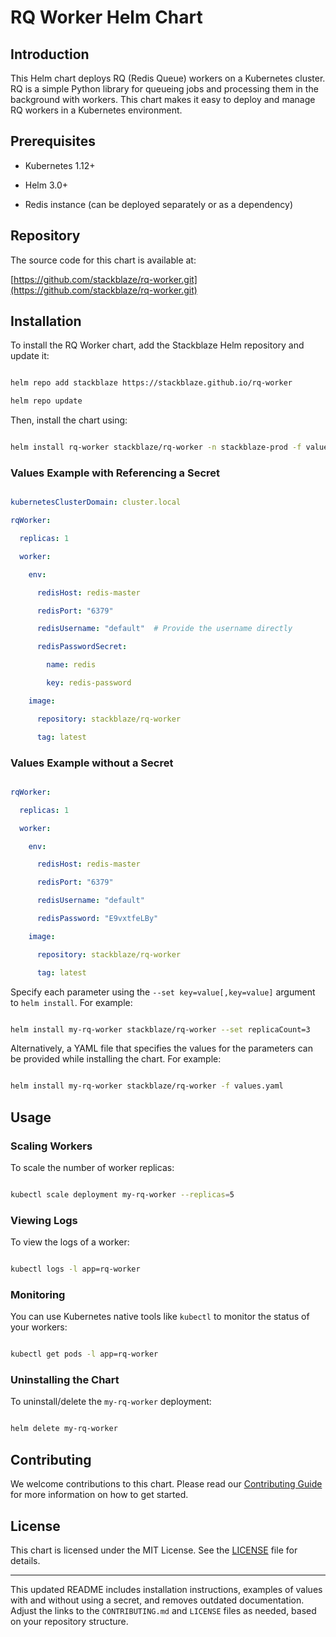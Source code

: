 # RQ Worker Helm Chart

## Introduction

This Helm chart deploys RQ (Redis Queue) workers on a Kubernetes cluster. RQ is a simple Python library for queueing jobs and processing them in the background with workers. This chart makes it easy to deploy and manage RQ workers in a Kubernetes environment.

## Prerequisites

- Kubernetes 1.12+

- Helm 3.0+

- Redis instance (can be deployed separately or as a dependency)

## Repository

The source code for this chart is available at:

[https://github.com/stackblaze/rq-worker.git](https://github.com/stackblaze/rq-worker.git)

## Installation

To install the RQ Worker chart, add the Stackblaze Helm repository and update it:

```bash

helm repo add stackblaze https://stackblaze.github.io/rq-worker

helm repo update

```

Then, install the chart using:

```bash

helm install rq-worker stackblaze/rq-worker -n stackblaze-prod -f values-secret.yaml

```
### Values Example with Referencing a Secret

```yaml

kubernetesClusterDomain: cluster.local

rqWorker:

  replicas: 1

  worker:

    env:

      redisHost: redis-master

      redisPort: "6379"

      redisUsername: "default"  # Provide the username directly

      redisPasswordSecret:

        name: redis

        key: redis-password

    image:

      repository: stackblaze/rq-worker

      tag: latest

```

### Values Example without a Secret

```yaml

rqWorker:

  replicas: 1

  worker:

    env:

      redisHost: redis-master

      redisPort: "6379"

      redisUsername: "default"

      redisPassword: "E9vxtfeLBy"

    image:

      repository: stackblaze/rq-worker

      tag: latest

```

Specify each parameter using the `--set key=value[,key=value]` argument to `helm install`. For example:

```bash

helm install my-rq-worker stackblaze/rq-worker --set replicaCount=3

```

Alternatively, a YAML file that specifies the values for the parameters can be provided while installing the chart. For example:

```bash

helm install my-rq-worker stackblaze/rq-worker -f values.yaml

```

## Usage

### Scaling Workers

To scale the number of worker replicas:

```bash

kubectl scale deployment my-rq-worker --replicas=5

```

### Viewing Logs

To view the logs of a worker:

```bash

kubectl logs -l app=rq-worker

```

### Monitoring

You can use Kubernetes native tools like `kubectl` to monitor the status of your workers:

```bash

kubectl get pods -l app=rq-worker

```

### Uninstalling the Chart

To uninstall/delete the `my-rq-worker` deployment:

```bash

helm delete my-rq-worker

```

## Contributing

We welcome contributions to this chart. Please read our [Contributing Guide](https://github.com/stackblaze/rq-worker/blob/main/CONTRIBUTING.md) for more information on how to get started.

## License

This chart is licensed under the MIT License. See the [LICENSE](https://github.com/stackblaze/rq-worker/blob/main/LICENSE) file for details.

---

This updated README includes installation instructions, examples of values with and without using a secret, and removes outdated documentation. Adjust the links to the `CONTRIBUTING.md` and `LICENSE` files as needed, based on your repository structure.
